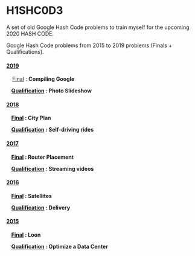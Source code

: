 # H1SHC0D3
A set of old Google Hash Code problems to train myself for the upcoming 2020 HASH CODE.

Google Hash Code problems from 2015 to 2019 problems (Finals + Qualifications).

#### [2019](https://github.com/EniddeallA/H1SHC0D3/tree/master/2019)

&nbsp;&nbsp;&nbsp;&nbsp;[Final](https://github.com/EniddeallA/H1SHC0D3/blob/master/2019/Subjects/hashcode2019_final_task.pdf) : <b>Compiling Google

&nbsp;&nbsp;&nbsp;&nbsp;[Qualification](https://github.com/EniddeallA/H1SHC0D3/blob/master/2019/Subjects/hashcode2019_final_task.pdf) :  <b>Photo Slideshow

#### [2018](https://github.com/EniddeallA/H1SHC0D3/tree/master/2018)

&nbsp;&nbsp;&nbsp;&nbsp;[Final](https://github.com/EniddeallA/H1SHC0D3/blob/master/2018/Subjects/hashcode2018_final_task.pdf) :  <b>City Plan

&nbsp;&nbsp;&nbsp;&nbsp;[Qualification](https://github.com/EniddeallA/H1SHC0D3/blob/master/2018/Subjects/hashcode2018_qualification_task.pdf) :  <b>Self-driving rides

#### [2017](https://github.com/EniddeallA/H1SHC0D3/tree/master/2017)

&nbsp;&nbsp;&nbsp;&nbsp;[Final](https://github.com/EniddeallA/H1SHC0D3/blob/master/2017/Subjects/hashcode2017_final_task.pdf) :  <b>Router Placement

&nbsp;&nbsp;&nbsp;&nbsp;[Qualification](https://github.com/EniddeallA/H1SHC0D3/blob/master/2017/Subjects/hashcode2017_qualification_task.pdf) :  <b>Streaming videos

#### [2016](https://github.com/EniddeallA/H1SHC0D3/tree/master/2016)

&nbsp;&nbsp;&nbsp;&nbsp;[Final](https://github.com/EniddeallA/H1SHC0D3/blob/master/2016/Subjects/hashcode2016_final_task.pdf) :  <b>Satellites

&nbsp;&nbsp;&nbsp;&nbsp;[Qualification](https://github.com/EniddeallA/H1SHC0D3/blob/master/2016/Subjects/hashcode2016_qualification_task.pdf) :  <b>Delivery

#### [2015](https://github.com/EniddeallA/H1SHC0D3/tree/master/2015)

&nbsp;&nbsp;&nbsp;&nbsp;[Final](https://github.com/EniddeallA/H1SHC0D3/blob/master/2015/Subjects/hashcode2015_final_task.pdf) :  <b>Loon

&nbsp;&nbsp;&nbsp;&nbsp;[Qualification](https://github.com/EniddeallA/H1SHC0D3/blob/master/2015/Subjects/hashcode2015_qualification_task.pdf) :  <b>Optimize a Data Center
